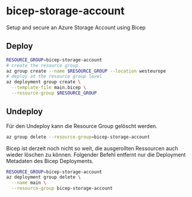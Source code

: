 # bicep-storage-account

Setup and secure an Azure Storage Account using Bicep

## Deploy

```bash
RESOURCE_GROUP=bicep-storage-account
# create the resource group
az group create --name $RESOURCE_GROUP --location westeurope
# deploy at the resource group level
az deployment group create \
  --template-file main.bicep \
  --resource-group $RESOURCE_GROUP
```

## Undeploy

Für den Undeploy kann die Resource Group gelöscht werden.

```bash
az group delete --resource-group=bicep-storage-account
```

Bicep ist derzeit noch nicht so weit, die ausgerollten Ressourcen auch wieder löschen zu können. Folgender Befehl entfernt nur die Deployment Metadaten des Bicep Deployments.

```bash
RESOURCE_GROUP=bicep-storage-account
az deployment group delete \
  --name main \
  --resource-group bicep-storage-account
```
